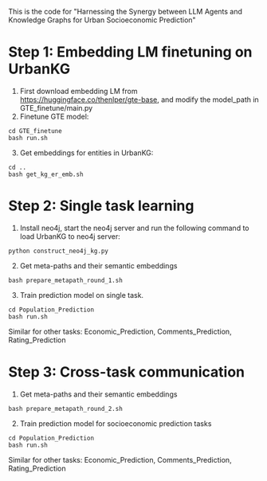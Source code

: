 
This is the code for "Harnessing the Synergy between LLM Agents and Knowledge Graphs for Urban Socioeconomic Prediction"
# Step 1: Embedding LM finetuning on UrbanKG
1. First download embedding LM from https://huggingface.co/thenlper/gte-base, and modify the model_path in GTE_finetune/main.py
2. Finetune GTE model:
```
cd GTE_finetune
bash run.sh
```
3. Get embeddings for entities in UrbanKG:
```
cd ..
bash get_kg_er_emb.sh
```

# Step 2: Single task learning
1. Install neo4j, start the neo4j server and run the following command to load UrbanKG to neo4j server:
```
python construct_neo4j_kg.py
```
2. Get meta-paths and their semantic embeddings
```
bash prepare_metapath_round_1.sh
```
3. Train prediction model on single task.
```
cd Population_Prediction
bash run.sh
```
Similar for other tasks: Economic_Prediction, Comments_Prediction, Rating_Prediction

# Step 3: Cross-task communication
1. Get meta-paths and their semantic embeddings
```
bash prepare_metapath_round_2.sh
```
2. Train prediction model for socioeconomic prediction tasks
```
cd Population_Prediction
bash run.sh
```
Similar for other tasks: Economic_Prediction, Comments_Prediction, Rating_Prediction
